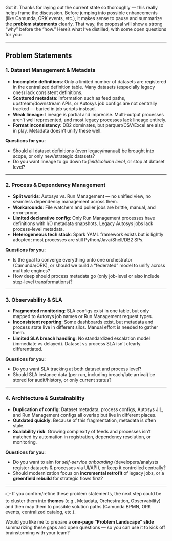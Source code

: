 Got it. Thanks for laying out the current state so thoroughly — this really helps frame the discussion.
Before jumping into possible enhancements (like Camunda, ORK events, etc.), it makes sense to pause and summarize the **problem statements** clearly. That way, the proposal will show a strong “why” before the “how.” Here’s what I’ve distilled, with some open questions for you:

---

## **Problem Statements**

### 1. Dataset Management & Metadata

* **Incomplete definitions**: Only a limited number of datasets are registered in the centralized definition table. Many datasets (especially legacy ones) lack consistent definitions.
* **Scattered metadata**: Information such as feed paths, upstream/downstream APIs, or Autosys job configs are not centrally tracked — buried in job scripts instead.
* **Weak lineage**: Lineage is partial and imprecise. Multi-output processes aren’t well represented, and most legacy processes lack lineage entirely.
* **Format inconsistency**: DB2 dominates, but parquet/CSV/Excel are also in play. Metadata doesn’t unify these well.

**Questions for you**:

* Should all dataset definitions (even legacy/manual) be brought into scope, or only new/strategic datasets?
* Do you want lineage to go down to *field/column level*, or stop at dataset level?

---

### 2. Process & Dependency Management

* **Split worlds**: Autosys vs. Run Management — no unified view, no seamless dependency management across them.
* **Workarounds**: File watchers and puller jobs are brittle, manual, and error-prone.
* **Limited declarative config**: Only Run Management processes have definitions with I/O metadata snapshots. Legacy Autosys jobs lack process-level metadata.
* **Heterogeneous tech stack**: Spark YAML framework exists but is lightly adopted; most processes are still Python/Java/Shell/DB2 SPs.

**Questions for you**:

* Is the goal to converge everything onto one orchestrator (Camunda/ORK), or should we build a “federated” model to unify across multiple engines?
* How deep should process metadata go (only job-level or also include step-level transformations)?

---

### 3. Observability & SLA

* **Fragmented monitoring**: SLA configs exist in one table, but only mapped to Autosys job names or Run Management request types.
* **Inconsistent reporting**: Some dashboards exist, but metadata and process state live in different silos. Manual effort is needed to gather them.
* **Limited SLA breach handling**: No standardized escalation model (immediate vs delayed). Dataset vs process SLA isn’t clearly differentiated.

**Questions for you**:

* Do you want SLA tracking at both dataset and process level?
* Should SLA instance data (per run, including breach/late arrival) be stored for audit/history, or only current status?

---

### 4. Architecture & Sustainability

* **Duplication of config**: Dataset metadata, process configs, Autosys JIL, and Run Management configs all overlap but live in different places.
* **Outdated quickly**: Because of this fragmentation, metadata is often stale.
* **Scalability risk**: Growing complexity of feeds and processes isn’t matched by automation in registration, dependency resolution, or monitoring.

**Questions for you**:

* Do you want to aim for *self-service onboarding* (developers/analysts register datasets & processes via UI/API), or keep it controlled centrally?
* Should modernization focus on **incremental retrofit** of legacy jobs, or a **greenfield rebuild** for strategic flows first?

---

👉 If you confirm/refine these problem statements, the next step could be to cluster them into **themes** (e.g., Metadata, Orchestration, Observability) and then map them to possible solution paths (Camunda BPMN, ORK events, centralized catalog, etc.).

Would you like me to prepare a **one-page “Problem Landscape” slide** summarizing these gaps and open questions — so you can use it to kick off brainstorming with your team?
